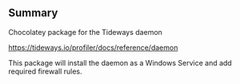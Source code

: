﻿## Summary
Chocolatey package for the Tideways daemon

https://tideways.io/profiler/docs/reference/daemon

This package will install the daemon as a Windows Service and add required firewall rules.